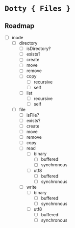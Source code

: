 # `Dotty { Files }`

## Roadmap

* [ ] inode
    * [ ] directory
        * [ ] isDirectory?
        * [ ] exists?
        * [ ] create
        * [ ] move
        * [ ] remove
        * [ ] copy
            * [ ] recursive
            * [ ] self
        * [ ] list
            * [ ] recursive
            * [ ] self
    * [ ] file
        * [ ] isFile?
        * [ ] exists?
        * [ ] create
        * [ ] move
        * [ ] remove
        * [ ] copy
        * [ ] read
            * [ ] binary
                * [ ] buffered
                * [ ] synchronous
            * [ ] utf8
                * [ ] buffered
                * [ ] synchronous
        * [ ] write
            * [ ] binary
                * [ ] buffered
                * [ ] synchronous
            * [ ] utf8
                * [ ] buffered
                * [ ] synchronous
